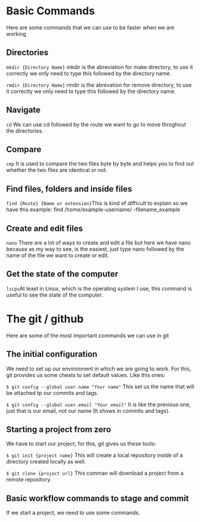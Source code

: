 # Basic Commands

Here are some commands that we can use to be faster when we are working

## Directories

`mkdir {Directory Name}` mkdir is the abreviation for make directory, to use it correctly we only need to type this followed by the directory name.

`rmdir {Directory Name}` rmdir is the abrevation for remove directory, to use it correctly we only need to type this followed by the directory name.

## Navigate

`cd` We can use cd followed by the route we want to go to move throghout the directories.

## Compare 

`cmp` It is used to compare the two files byte by byte and helps you to find out whether the two files are identical or not.

## Find files, folders and inside files

`find {Route} {Name or extension}`This is kind of difficult to explain so we have this example: find /home/example-username/ -filename_example

## Create and edit files

`nano` There are a lot of ways to create and edit a file but here we have nano because as my way to see, is the easiest, just type nano followed by the name of the file we want to create or edit.

## Get the state of the computer 

`lscpu`At least in Linux, which is the operating system I use, this command is useful to see the state of the computer.

# The git / github

Here are some of the most important commands we can use in git

## The initial configuration

We need to set up our environment in which we are going to work. For this, git provides us some cheats to set default values. Like this ones:

`$ git config --global user.name "Your name"` This set us the name that will be attached tp our commits and tags.

`$ git config --global user.email "Your email"` It is like the previous one, just that is our email, not our name (It shows in commits and tags).

## Starting a project from zero 

We have to start our project, for this, git gives us these tools:

`$ git init {project name}` This will create a local repository inside of a directory created locally as well.

`$ git clone {project url}` This comman will download a project from a remote repository.

## Basic workflow commands to stage and commit

If we start a project, we need to use some commands.


